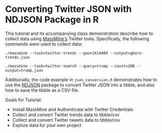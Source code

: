 # Converting Twitter JSON with NDJSON Package in R

This tutorial and its accompanying class demonstration describe how to collect data using [MassMine's](massmine.org) Twitter tools. Specifically, the following commands were used to collect data:  

`./massmine --task=twitter-trends --geo=2414469 --output=gboro-trends.json`

`./massmine --task=twitter-search --query=trump --count=200 --output=trump.json`

Additionally, the code example in `json_conversion.R` demonstrates how to use the [NDJSON](https://cran.r-project.org/web/packages/ndjson/index.html) package to convert Twitter JSON into a tibble, and also how to save the tibble as a CSV file.

Goals for Tutorial:
- Install MassMine and Authenticate with Twitter Credentials
- Collect and convert Twitter trends data to tibble/csv
- Collect and convert Twitter tweets data to tibble/csv
- Explore data for your own project
